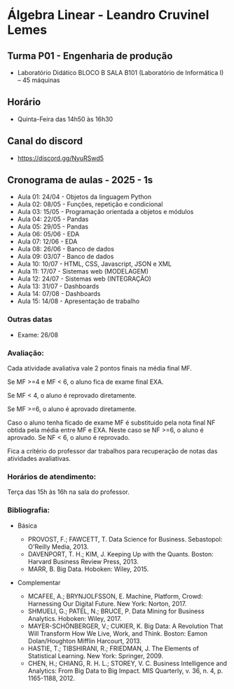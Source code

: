 # Álgebra Linear - Leandro Cruvinel Lemes

## Turma P01 - Engenharia de produção
 
- Laboratório Didático BLOCO B SALA B101 (Laboratório de Informática I) – 45 máquinas

## Horário

- Quinta-Feira das 14h50 às 16h30

## Canal do discord

- https://discord.gg/NyuRSwd5

## Cronograma de aulas - 2025 - 1s


- Aula 01: 24/04 - Objetos da linguagem Python
- Aula 02: 08/05 - Funções, repetição e condicional
- Aula 03: 15/05 - Programação orientada a objetos e módulos
- Aula 04: 22/05 - Pandas
- Aula 05: 29/05 - Pandas
- Aula 06: 05/06 - EDA
- Aula 07: 12/06 - EDA
- Aula 08: 26/06 - Banco de dados
- Aula 09: 03/07 - Banco de dados
- Aula 10: 10/07 - HTML, CSS, Javascript, JSON e XML
- Aula 11: 17/07 - Sistemas web (MODELAGEM)
- Aula 12: 24/07 - Sistemas web (INTEGRAÇÃO)
- Aula 13: 31/07 - Dashboards
- Aula 14: 07/08 - Dashboards
- Aula 15: 14/08 - Apresentação de trabalho

### Outras datas

- Exame: 26/08

### Avaliação:
Cada atividade avaliativa vale 2 pontos finais na média final MF.

Se MF >=4 e MF < 6, o aluno fica de exame final EXA.

Se MF < 4, o aluno é reprovado diretamente.

Se MF >=6, o aluno é aprovado diretamente.

Caso o aluno tenha ficado de exame MF é substituido pela nota final NF obtida pela média entre MF e EXA. Neste caso se NF >=6, o aluno é aprovado. Se NF < 6, o aluno é reprovado.

Fica a critério do professor dar trabalhos para recuperação de notas das atividades avaliativas.

### Horários de atendimento:
Terça das 15h às 16h na sala do professor.

### Bibliografia:

	
- Básica
    - PROVOST, F.; FAWCETT, T. Data Science for Business. Sebastopol: O'Reilly Media, 2013.
    - DAVENPORT, T. H.; KIM, J. Keeping Up with the Quants. Boston: Harvard Business Review Press, 2013.
    - MARR, B. Big Data. Hoboken: Wiley, 2015.

- Complementar
    - MCAFEE, A.; BRYNJOLFSSON, E. Machine, Platform, Crowd: Harnessing Our Digital Future. New York: Norton, 2017.
    - SHMUELI, G.; PATEL, N.; BRUCE, P. Data Mining for Business Analytics. Hoboken: Wiley, 2017.
    - MAYER-SCHÖNBERGER, V.; CUKIER, K. Big Data: A Revolution That Will Transform How We Live, Work, and Think. Boston: Eamon Dolan/Houghton Mifflin Harcourt, 2013.
    - HASTIE, T.; TIBSHIRANI, R.; FRIEDMAN, J. The Elements of Statistical Learning. New York: Springer, 2009.
    - CHEN, H.; CHIANG, R. H. L.; STOREY, V. C. Business Intelligence and Analytics: From Big Data to Big Impact. MIS Quarterly, v. 36, n. 4, p. 1165-1188, 2012.


